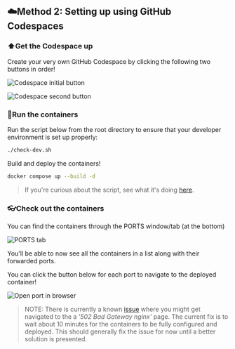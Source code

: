 ## ☁️Method 2: Setting up using GitHub Codespaces

### ⬆️Get the Codespace up

Create your very own GitHub Codespace by clicking the following two buttons in order!

![Codespace initial button](https://github.com/PHACDataHub/web-app-platform/blob/main/static/imgs/README/Codespace-1.PNG?raw=true)

![Codespace second button](https://github.com/PHACDataHub/web-app-platform/blob/main/static/imgs/README/Codespace-2.PNG?raw=true)

### 🏃Run the containers

Run the script below from the root directory to ensure that your developer environment is set up properly:

```bash
./check-dev.sh
```

Build and deploy the containers!
```bash
docker compose up --build -d
```
> If you're curious about the script, see what it's doing [here](./what-is-check-dev-doing.md).

### 👓Check out the containers

You can find the containers through the PORTS window/tab (at the bottom)

![PORTS tab](https://github.com/PHACDataHub/web-app-platform/blob/main/static/imgs/README/Codespace-3.PNG?raw=true)

You'll be able to now see all the containers in a list along with their forwarded ports.

You can click the button below for each port to navigate to the deployed container!

![Open port in browser](https://github.com/PHACDataHub/web-app-platform/blob/main/static/imgs/README/Codespace-4.PNG?raw=true)
> NOTE: There is currently a known [issue](https://github.com/community/community/discussions/28563) where you might get navigated to the a _'502 Bad Gateway nginx'_ page. The current fix is to wait about 10 minutes for the containers to be fully configured and deployed. This should generally fix the issue for now until a better solution is presented.
